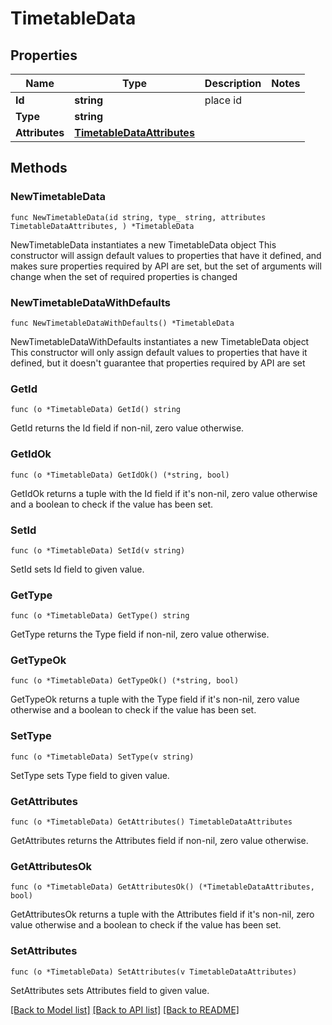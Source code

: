 # TimetableData

## Properties

Name | Type | Description | Notes
------------ | ------------- | ------------- | -------------
**Id** | **string** | place id | 
**Type** | **string** |  | 
**Attributes** | [**TimetableDataAttributes**](TimetableDataAttributes.md) |  | 

## Methods

### NewTimetableData

`func NewTimetableData(id string, type_ string, attributes TimetableDataAttributes, ) *TimetableData`

NewTimetableData instantiates a new TimetableData object
This constructor will assign default values to properties that have it defined,
and makes sure properties required by API are set, but the set of arguments
will change when the set of required properties is changed

### NewTimetableDataWithDefaults

`func NewTimetableDataWithDefaults() *TimetableData`

NewTimetableDataWithDefaults instantiates a new TimetableData object
This constructor will only assign default values to properties that have it defined,
but it doesn't guarantee that properties required by API are set

### GetId

`func (o *TimetableData) GetId() string`

GetId returns the Id field if non-nil, zero value otherwise.

### GetIdOk

`func (o *TimetableData) GetIdOk() (*string, bool)`

GetIdOk returns a tuple with the Id field if it's non-nil, zero value otherwise
and a boolean to check if the value has been set.

### SetId

`func (o *TimetableData) SetId(v string)`

SetId sets Id field to given value.


### GetType

`func (o *TimetableData) GetType() string`

GetType returns the Type field if non-nil, zero value otherwise.

### GetTypeOk

`func (o *TimetableData) GetTypeOk() (*string, bool)`

GetTypeOk returns a tuple with the Type field if it's non-nil, zero value otherwise
and a boolean to check if the value has been set.

### SetType

`func (o *TimetableData) SetType(v string)`

SetType sets Type field to given value.


### GetAttributes

`func (o *TimetableData) GetAttributes() TimetableDataAttributes`

GetAttributes returns the Attributes field if non-nil, zero value otherwise.

### GetAttributesOk

`func (o *TimetableData) GetAttributesOk() (*TimetableDataAttributes, bool)`

GetAttributesOk returns a tuple with the Attributes field if it's non-nil, zero value otherwise
and a boolean to check if the value has been set.

### SetAttributes

`func (o *TimetableData) SetAttributes(v TimetableDataAttributes)`

SetAttributes sets Attributes field to given value.



[[Back to Model list]](../README.md#documentation-for-models) [[Back to API list]](../README.md#documentation-for-api-endpoints) [[Back to README]](../README.md)


